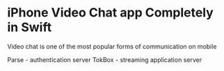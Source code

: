 # iPhone Video Chat app Completely in Swift

Video chat is one of the most popular forms of communication on mobile

Parse - authentication server
TokBox - streaming application server
